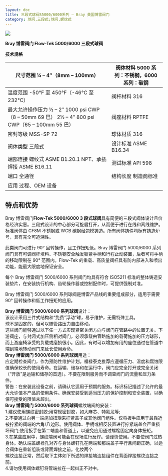 ```yaml
---
layout: doc
title: 三段式球阀S5000/6000系列 – Bray 美国博雷阀门
category: 球阀,三段式;球阀,螺纹式
---
```


![](/2022/09/download-7-2.png)

**Bray 博雷阀门 Flow-Tek 5000/6000 三段式球阀**

**技术规格**

| 尺寸范围 ¼ – 4″（8mm – 100mm）                                                                 | 阀体材料 5000 系列：不锈钢，6000 系列：碳钢 |
| ---------------------------------------------------------------------------------------------- | ------------------------------------------- |
| 温度范围 \-50°F 至 450°F（-46°C 至 232°C）                                                     | 阀杆材料 316                                |
| 最大允许操作压力 ½ – 2″ 1000 psi CWP（8 – 50mm 69 巴） 2½ – 4″ 800 psi CWP（65 – 100mm 55 巴） | 阀座材料 RPTFE                              |
| 密封等级 MSS-SP 72                                                                             | 球体材质 316                                |
| 阀体类型 三段式                                                                                | 设计标准 ASME B16.34                        |
| 端部连接 螺纹式 ASME B1.20.1 NPT、承插焊接 ASME B16.11                                         | 测试标准 API 598                            |
| 端口 全通径                                                                                    | 结构长度 制造商标准                         |
| 应用 过程、OEM 设备                                                                            |                                             |

## 特点和优势

Bray 博雷阀门**Flow-Tek 5000/6000 3 段式球阀**具有简便的三段式阀体设计且价格经济实惠。三段式设计的中心部分可旋启打开，从而便于进行在线和离线维护。标准阀体由 CF8M 不锈钢或 WCB 碳钢经包模铸造。所有阀体铸件均标有铸造炉号，具有完全可追溯性。

此类阀门可进行 90° 回转操作，且工作扭矩低。Bray 博雷阀门 5000/6000 系列阀门具有可调阀杆填料、不锈钢安全触发锁紧手柄和行程止动装置，后者可将手柄的移动限制在 90° 范围内。Flow-Tek 的重载、高质量阀杆具有防内部进入和喷出功能，能最大限度地保证安全。

每个 Bray 博雷阀门 5000/6000 系列阀门均具有符合 ISO5211 标准的整体铸造安装垫片，在安装执行机构、齿轮操作器或控制配件时，可提供强制对准。

Bray 博雷阀门 5000/6000 系列球阀是博雷产品线的重要组成部分，适用于需要 90° 回转操作和低工作扭矩的应用。

**Bray 博雷阀门 5000/6000 系列球阀**设计：  
该设计采用三件式结构和“免费”浮动“球，易于维护，无需特殊工具。  
球不是固定的，但可以随管路压力自由移动。  
这些阀门能够通过以下任一方式实现紧密关闭方向与阀门在管路中的位置无关。下游阀座，与封闭式加压侧相对阀门，必须承载由管路施加的载荷施加的压力球形，而上游座椅承受的负载或磨损很小。因此，有时可以增加有用的座位通过在管道中端到端地转动阀门来延长使用寿命。  
**Bray 博雷阀门 5000/6000 系列球阀**用途：  
应定期检查阀门，作为预防性维护计划。福禄泰克推荐应遵循压力、温度和腐蚀限值确保较长的使用寿命。在运输、储存和在运行中，阀门应完全打开或完全关闭（“开放”是运输和储存的首选）。不要在限制服务而不调查阀门的流量和压力条件。  
警告：在安装此设备之前，请确认它适用于预期的服务。标识标记描述了允许的最大允许值本产品的使用条件。确保安装受到适当压力的保护控制和安全装置，以确保可接受的限值未超出。  
**Bray 博雷阀门 5000/6000 系列球阀**螺纹端阀的安装：  
1.建议使用螺纹密封胶;用常规密封胶，如大麻芯、特氟龙等;  
2.不要通过向另一端施加扭矩来拧紧盖子或其他阀门组件。仅将扳手应用于最靠近被拧紧的阀端的六角/八边形。使用阀体、手柄或相反装置进行拧紧端盖会严重损坏阀门;使用扳手在第二端盖和管道上，以避免应用通过螺栓固定向身体扭矩。  
3.在某些应用中，螺纹端阀可能会在现场进行反焊。请谨慎使用。不要使阀门过热身体。确认端盖螺栓孔对齐与身体螺钉孔在两端和那端盖子平行且间距正确，以适合阀体在重新组装或背面焊接之前。化妆两个  
螺纹连接正常，然后取下主体如下所述的焊接端连接组件在背面焊接螺纹连接之前。  
4.请勿使用阀体螺钉将管端拉在一起纠正不对中。
